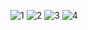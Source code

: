 ![1](https://github.com/hiratahir3/Conference-Booking-App/assets/105916497/09319ea6-6329-4e9e-83f1-1bfa012592df)
![2](https://github.com/hiratahir3/Conference-Booking-App/assets/105916497/79ef6746-da87-49f9-b24d-9fbc4887ffec)
![3](https://github.com/hiratahir3/Conference-Booking-App/assets/105916497/0b87d3fa-f4df-4213-be42-d9a9d7a5ab71)
![4](https://github.com/hiratahir3/Conference-Booking-App/assets/105916497/c67df2f7-aafb-49fa-978a-4ece79bd3ca6)
